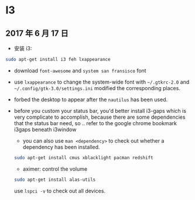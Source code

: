 # I3

## 2017 年 6 月 17 日

+ 安装 i3:

```bash
sudo apt-get install i3 feh lxappearance
```

+ download `font-awesome` and `system san fransisco` font

+ use `lxappearance` to change the system-wide font with
  `~/.gtkrc-2.0` and `~/.config/gtk-3.0/settings.ini` modified the corresponding places.

+ forbed the desktop to appear after the `nautilus` has been used.



+ before you custom your status bar, you'd better install i3-gaps which is very complicate
  to accomplish, because there are some dependencies that the status bar need, so .. refer
  to the google chrome bookmark i3gaps beneath i3window

    + you can also use `man <dependency>` to check out whether a dependency has been installed.

    ```bash
    sudo apt-get install cmus xblacklight pacman redshift
    ```

    + aximer: control the volume

    ```bash
    sudo apt-get install alas-utils
    ```

    use `lspci -v` to check out all devices.
